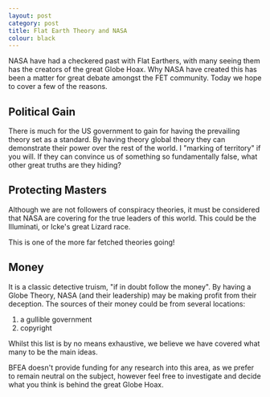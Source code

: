 ```yaml
---
layout: post
category: post
title: Flat Earth Theory and NASA
colour: black
---
```



NASA have had a checkered past with Flat Earthers, with many seeing them has the creators of the great Globe Hoax. Why NASA have created this has been a matter for great debate amongst the FET community. Today we hope to cover a few of the reasons.

## Political Gain

There is much for the US government to gain for having the prevailing theory set as a standard. By having theory global theory they can demonstrate their power over the rest of the world. I "marking of territory" if you will. If they can convince us of something so fundamentally false, what other great truths are they hiding?

## Protecting Masters

Although we are not followers of conspiracy theories, it must be considered that NASA are covering for the true leaders of this world. This could be the Illuminati, or Icke's great Lizard race.

This is one of the more far fetched theories going! 

## Money

It is a classic detective truism, "if in doubt follow the money". By having a Globe Theory, NASA (and their leadership) may be making profit from their deception. The sources of their money could be from several locations:

1. a gullible government
2. copyright

Whilst this list is by no means exhaustive, we believe we have covered what many to be the main ideas.

BFEA doesn't provide funding for any research into this area, as we prefer to remain neutral on the subject, however feel free to investigate and decide what you think is behind the great Globe Hoax.
